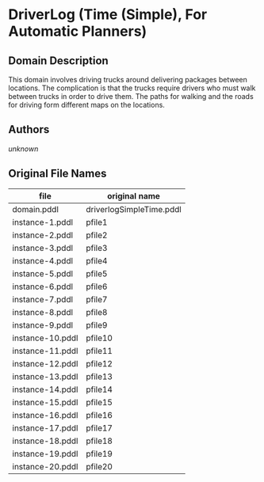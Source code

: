 # DriverLog (Time (Simple), For Automatic Planners)

## Domain Description

This domain involves driving trucks around delivering packages between locations.
The complication is that the trucks require drivers who must walk between trucks in order to drive them.
The paths for walking and the roads for driving form different maps on the locations.

## Authors

*unknown*

## Original File Names

| file             | original name            |
|------------------|--------------------------|
| domain.pddl      | driverlogSimpleTime.pddl |
| instance-1.pddl  | pfile1                   |
| instance-2.pddl  | pfile2                   |
| instance-3.pddl  | pfile3                   |
| instance-4.pddl  | pfile4                   |
| instance-5.pddl  | pfile5                   |
| instance-6.pddl  | pfile6                   |
| instance-7.pddl  | pfile7                   |
| instance-8.pddl  | pfile8                   |
| instance-9.pddl  | pfile9                   |
| instance-10.pddl | pfile10                  |
| instance-11.pddl | pfile11                  |
| instance-12.pddl | pfile12                  |
| instance-13.pddl | pfile13                  |
| instance-14.pddl | pfile14                  |
| instance-15.pddl | pfile15                  |
| instance-16.pddl | pfile16                  |
| instance-17.pddl | pfile17                  |
| instance-18.pddl | pfile18                  |
| instance-19.pddl | pfile19                  |
| instance-20.pddl | pfile20                  |
